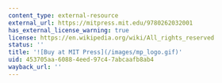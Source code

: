 ```yaml
---
content_type: external-resource
external_url: https://mitpress.mit.edu/9780262032001
has_external_license_warning: true
license: https://en.wikipedia.org/wiki/All_rights_reserved
status: ''
title: '![Buy at MIT Press](/images/mp_logo.gif)'
uid: 453705aa-6088-4eed-97c4-7abcaafb8ab4
wayback_url: ''
---
```

